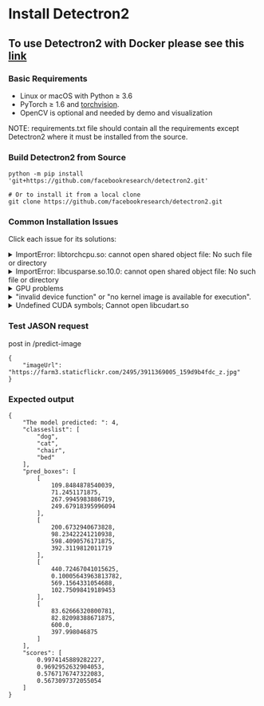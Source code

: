 # Install Detectron2

## To use Detectron2 with Docker please see this [link](https://github.com/facebookresearch/detectron2/blob/master/docker)

### Basic Requirements
- Linux or macOS with Python ≥ 3.6
- PyTorch ≥ 1.6 and [torchvision](https://github.com/pytorch/vision/).
- OpenCV is optional and needed by demo and visualization

NOTE: requirements.txt file should contain all the requirements except Detectron2 where it must be installed from the source.  

### Build Detectron2 from Source

```
python -m pip install 'git+https://github.com/facebookresearch/detectron2.git'

# Or to install it from a local clone
git clone https://github.com/facebookresearch/detectron2.git
```

### Common Installation Issues

Click each issue for its solutions:

<details>
<summary>
ImportError: libtorchcpu.so: cannot open shared object file: No such file or directory
</summary>
<br/>

This usually happens when you use old version of PyTorch < 1.6.
Please see [pytorch.org](http://pytorch.org) to find the latest versions.

</details>

<details>
<summary>
ImportError: libcusparse.so.10.0: cannot open shared object file: No such file or directory
</summary>
<br/>

Probably because CUDA version is not compatible with PyTorch version.

<table class="docutils"><tbody><th width="80"> CUDA </th><th valign="bottom" align="left" width="100">torch 1.6</th><th valign="bottom" align="left" width="100">torch 1.5</th><th valign="bottom" align="left" width="100">torch 1.4</th> <tr><td align="left">10.2</td><td align="left"><details><summary> install </summary><pre><code>python -m pip install detectron2 -f \
  https://dl.fbaipublicfiles.com/detectron2/wheels/cu102/torch1.6/index.html
</code></pre> </details> </td> <td align="left"><details><summary> install </summary><pre><code>python -m pip install detectron2 -f \
  https://dl.fbaipublicfiles.com/detectron2/wheels/cu102/torch1.5/index.html
</code></pre> </details> </td> <td align="left"> </td> </tr> <tr><td align="left">10.1</td><td align="left"><details><summary> install </summary><pre><code>python -m pip install detectron2 -f \
  https://dl.fbaipublicfiles.com/detectron2/wheels/cu101/torch1.6/index.html
</code></pre> </details> </td> <td align="left"><details><summary> install </summary><pre><code>python -m pip install detectron2 -f \
  https://dl.fbaipublicfiles.com/detectron2/wheels/cu101/torch1.5/index.html
</code></pre> </details> </td> <td align="left"><details><summary> install </summary><pre><code>python -m pip install detectron2 -f \
  https://dl.fbaipublicfiles.com/detectron2/wheels/cu101/torch1.4/index.html
</code></pre> </details> </td> </tr> <tr><td align="left">10.0</td><td align="left"> </td> <td align="left"> </td> <td align="left"><details><summary> install </summary><pre><code>python -m pip install detectron2 -f \
  https://dl.fbaipublicfiles.com/detectron2/wheels/cu100/torch1.4/index.html
</code></pre> </details> </td> </tr> <tr><td align="left">9.2</td><td align="left"><details><summary> install </summary><pre><code>python -m pip install detectron2 -f \
  https://dl.fbaipublicfiles.com/detectron2/wheels/cu92/torch1.6/index.html
</code></pre> </details> </td> <td align="left"><details><summary> install </summary><pre><code>python -m pip install detectron2 -f \
  https://dl.fbaipublicfiles.com/detectron2/wheels/cu92/torch1.5/index.html
</code></pre> </details> </td> <td align="left"><details><summary> install </summary><pre><code>python -m pip install detectron2 -f \
  https://dl.fbaipublicfiles.com/detectron2/wheels/cu92/torch1.4/index.html
</code></pre> </details> </td> </tr> <tr><td align="left">cpu</td><td align="left"><details><summary> install </summary><pre><code>python -m pip install detectron2 -f \
  https://dl.fbaipublicfiles.com/detectron2/wheels/cpu/torch1.6/index.html
</code></pre> </details> </td> <td align="left"><details><summary> install </summary><pre><code>python -m pip install detectron2 -f \
  https://dl.fbaipublicfiles.com/detectron2/wheels/cpu/torch1.5/index.html
</code></pre> </details> </td> <td align="left"><details><summary> install </summary><pre><code>python -m pip install detectron2 -f \
  https://dl.fbaipublicfiles.com/detectron2/wheels/cpu/torch1.4/index.html
  </code></pre> </details> </td> </tr></tbody></table>

You can use ` from torch.utils.collect_env import main main() ` to see your environment PyTorch and torchvision version, CUDA version, and versions of relevant libraries or `python -m detectron2.utils.collect_env`

</details>

<details>
<summary>
GPU problems
</summary>
<br/>

Most models can run inference (but not training) without GPU support.

</details>

<details>
<summary>
"invalid device function" or "no kernel image is available for execution".
</summary>
<br/>
Two possibilities:

* You build detectron2 with one version of CUDA but run it with a different version.

  To check whether it is the case,
  use `python -m detectron2.utils.collect_env` to find out inconsistent CUDA versions.
  In the output of this command, you should expect "Detectron2 CUDA Compiler", "CUDA_HOME", "PyTorch built with - CUDA"
  to contain cuda libraries of the same version.

  When they are inconsistent,
  you need to either install a different build of PyTorch (or build by yourself)
  to match your local CUDA installation, or install a different version of CUDA to match PyTorch.

* PyTorch/torchvision/Detectron2 is not built for the correct GPU architecture (aka. compute capability).

  The architecture included by PyTorch/detectron2/torchvision is available in the "architecture flags" in
  `python -m detectron2.utils.collect_env`. It must include
  the architecture of your GPU, which can be found at [developer.nvidia.com/cuda-gpus](https://developer.nvidia.com/cuda-gpus).

  If you're using pre-built PyTorch/detectron2/torchvision, they have included support for most popular GPUs already.
  If not supported, you need to build them from source.

  When building detectron2/torchvision from source, they detect the GPU device and build for only the device.
  This means the compiled code may not work on a different GPU device.
  To recompile them for the correct architecture, remove all installed/compiled files,
  and rebuild them with the `TORCH_CUDA_ARCH_LIST` environment variable set properly.
  For example, `export TORCH_CUDA_ARCH_LIST=6.0,7.0` makes it compile for both P100s and V100s.
</details>

<details>
<summary>
Undefined CUDA symbols; Cannot open libcudart.so
</summary>
<br/>
The version of NVCC you use to build detectron2 or torchvision does
not match the version of CUDA you are running with.
This often happens when using anaconda's CUDA runtime.

Use `python -m detectron2.utils.collect_env` to find out inconsistent CUDA versions.
In the output of this command, you should expect "Detectron2 CUDA Compiler", "CUDA_HOME", "PyTorch built with - CUDA"
to contain cuda libraries of the same version.

When they are inconsistent,
you need to either install a different build of PyTorch (or build by yourself)
to match your local CUDA installation, or install a different version of CUDA to match PyTorch.
</details>


### Test JASON request
post in /predict-image

```
{
    "imageUrl": "https://farm3.staticflickr.com/2495/3911369005_159d9b4fdc_z.jpg"
}

```

### Expected output

```
{
    "The model predicted: ": 4,
    "classeslist": [
        "dog",
        "cat",
        "chair",
        "bed"
    ],
    "pred_boxes": [
        [
            109.8484878540039,
            71.2451171875,
            267.9945983886719,
            249.67918395996094
        ],
        [
            200.6732940673828,
            98.23422241210938,
            598.4090576171875,
            392.3119812011719
        ],
        [
            440.72467041015625,
            0.10005643963813782,
            569.1564331054688,
            102.75098419189453
        ],
        [
            83.62666320800781,
            82.82098388671875,
            600.0,
            397.998046875
        ]
    ],
    "scores": [
        0.9974145889282227,
        0.9692952632904053,
        0.5767176747322083,
        0.5673097372055054
    ]
}

```
